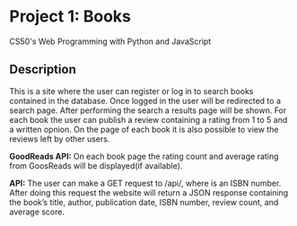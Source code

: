 # Project 1: Books
 
CS50's Web Programming with Python and JavaScript

## Description

This is a site where the user can register or log in to search books contained in the database. Once logged in the user will be redirected to a search page. After performing the search a results page will be shown. For each book the user can publish a review containing a rating from 1 to 5 and a written opnion. On the page of each book it is also possible to view the reviews left by other users.

**GoodReads API:** On each book page the rating count and average rating from GoosReads will be displayed(if available).

**API:** The user can make a GET request to /api/<isbn>, where <isbn> is an ISBN number. After doing this request the website will return a JSON response containing the book’s title, author, publication date, ISBN number, review count, and average score.
